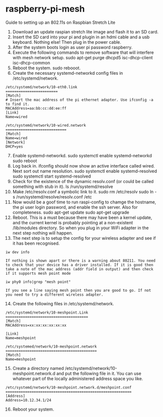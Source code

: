 # raspberry-pi-mesh
Guide to setting up an 802.11s on Raspbian Stretch Lite

1. Download an update raspian stretch lite image and flash it to an SD card.
2. Insert the SD card into your pi and plugin in an hdmi cable and a usb keyboard. Nothing
    else! Then plug in the power cable.
3. After the system boots login as user pi password raspberry.
4. Execute the following commands to remove software that will interfere with mesh network
    setup.
    sudo apt-get purge dhcpd5 isc-dhcp-client isc-dhcp-common
5. Reboot the system.
    sudo rebooot.
6. Create the necessary systemd-networkd config files in /etc/systemd/network.

```
/etc/systemd/network/10-eth0.link
========================
[Match]
# Insert the mac address of the pi ethernet adapter. Use ifconfig -a to find it.
MACAddress=aa:bb:cc:dd:ee:ff
[Link]
Name=wired
```
```
/etc/systemd/network/10-wired.network
============================
[Match]
Name=wired
[Network]
DHCP=yes
```
7. Enable systemd-networkd.
    sudo systemctl enable systemd-networkd
    sudo reboot
8. Log back in. ifconfig should now show an active interface called wired. Next sort out name
    resolution.
    sudo systemctl enable systemd-resolved
    sudo systemctl start systemd-resolved
9. Check for the existence of the dynamic resolv.conf (or could be called something with stub
    in it).
    ls /run/systemd/resolve
10. Make /etc/resolv.conf a symbolic link to it.
    sudo rm /etc/resolv
    sudo ln -s /run/systemd/resolve/resolv.conf /etc
11. Now would be a goof time to run raspi-config to chamge the hostname, the pi user login password, and enable the ssh server. Also for completeness.
    sudo apt-get update
    sudo apt-get upgrade
12. Reboot. This is a must because there may have been a kernel update, and the current kernel is probably pointing at a non-existent /lib/modules directory. So when you plug in your WiFi adapter in the next step nothing will happen.
13. The next step is to setup the config for your wireless adapter and see if it has been recognised.
```
iw dev info
```
    If nothing is shown apart or there is a warning about 80211. You need to check that your device has a driver installed. If it is good then take a note of the mac address (addr field in output) and then check if it supports mesh point mode
```
iw phy0 info|grep "mesh point"
```
    If you see a line saying mesh point then you are good to go. If not you need to try a different wireless adapter.
14. Create the following files in /etc/systemd/network.

```
/etc/systemd/network/10-meshpoint.Link
======================================
[Match]
MACAddress=xx:xx:xx:xx:xx:xx

[Link]
Name=meshpoint
```

```
/etc/systemed/network/10-meshpoint.network
==========================================
[Match]
Name=meshpoint
```
15. Create a directory named /etc/systemd/network/10-meshpoint.network.d and put the following file in it. You can use whatever part of the locally administered address space you like.
```
/etc/systemd/network/10-meshpoint.network.d/meshpoint.conf
==========================================================
[Address]
Address=10.12.34.1/24
```
16. Reboot your system.
